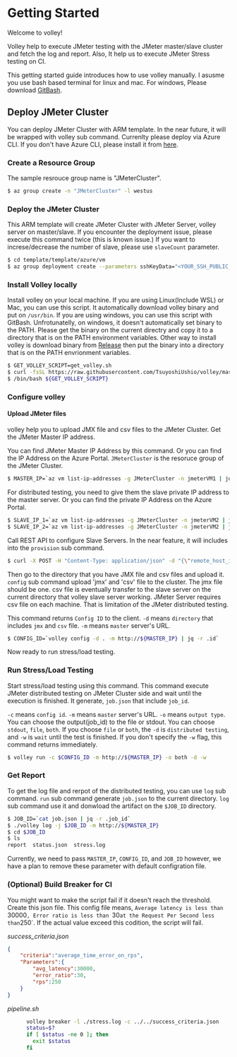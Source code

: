 # Getting Started

Welcome to volley!

Volley help to execute JMeter testing with the JMeter master/slave cluster and fetch the log and report. Also, It help us to execute JMeter Stress testing on CI. 

This getting started guide introduces how to use volley manually. I asusme you use bash based terminal for linux and mac. For windows, Please download [GitBash](https://gitforwindows.org/).

## Deploy JMeter Cluster 

You can deploy JMeter Cluster with ARM template. In the near future, it will be wrapped with volley sub command. Currenlty please deploy via Azure CLI. If you don't have Azure CLI, please install it from [here](https://docs.microsoft.com/en-us/cli/azure/install-azure-cli?view=azure-cli-latest). 

### Create a Resource Group
The sample resrouce group name is "JMeterCluster".

```bash
$ az group create -n "JMeterCluster" -l westus
```

### Deploy the JMeter Cluster
This ARM template will create JMeter Cluster with JMeter Server, volley server on master/slave. If you encounter the deployment issue, please execute this command twice (this is known issue.) If you want to increse/decrease the number of slave, please use `slaveCount` parameter.

```bash
$ cd template/template/azure/vm
$ az group deployment create --parameters sshKeyData="<YOUR_SSH_PUBLIC_KEY_HERE>" -g JMeterCluster --template-file azuredeploy.json
```

### Install Volley locally
Install volley on your local machine. If you are using Linux(Include WSL) or Mac, you can use this script. It automatically download volley binary and put on `/usr/bin`. If you are using windows, you can use this script with GitBash. Unfrotunatelly, on windows, it doesn't automatically set binary to the PATH. Please get the binary on the current directry and copy it to a directory that is on the PATH environment variables. 
Other way to install volley is download binary from [Release]() then put the binary into a directory that is on the PATH envrionment variables. 

```bash
$ GET_VOLLEY_SCRIPT=get_volley.sh
$ curl -fsSL https://raw.githubusercontent.com/TsuyoshiUshio/volley/master/script/$get_volley.sh -o $GET_VOLLEY_SCRIPT
$ /bin/bash ${GET_VOLLEY_SCRIPT}
```

### Configure volley

#### Upload JMeter files 
volley help you to upload JMX file and csv files to the JMeter Cluster. Get the JMeter Master IP address. 

You can find JMeter Master IP Address by this command. Or you can find the IP Address on the Azure Portal. `JMeterCluster` is the resoruce group of the JMeter Cluster. 

```bash
$ MASTER_IP=`az vm list-ip-addresses -g JMeterCluster -n jmeterVM1 | jq -r  '.[0].virtualMachine.network.publicIpAddresses[0].ipAddress'`
```

For distributed testing, you need to give them the slave private IP address to the master server. Or you can find the private IP Address on the Azure Portal. 

```bash
$ SLAVE_IP_1=`az vm list-ip-addresses -g JMeterCluster -n jmeterVM2 | jq -r  '.[0].virtualMachine.network.privateIpAddresses[0]'`
$ SLAVE_IP_2=`az vm list-ip-addresses -g JMeterCluster -n jmeterVM2 | jq -r  '.[0].virtualMachine.network.privateIpAddresses[0]'`
```

Call REST API to configure Slave Servers. In the near feature, it will includes into the `provision` sub command. 

```bash
$ curl -X POST -H "Content-Type: application/json" -d "{\"remote_host_ips\":[\"${SLAVE_IP_1}\", \"${SLAVE_IP_2}\"]}" http://${MASTER_IP}:38080/property      
```

Then go to the directory that you have JMX file and csv files and upload it. `config` sub command upload 'jmx' and 'csv' file to the cluster. The jmx file should be one. csv file is eventually transfer to the slave server on the current directory that volley slave server working. JMeter Server requires csv file on each machine. That is limitation of the JMeter distributed testing. 

This command returns `Config ID` to the client. `-d` means `directory` that includes `jmx` and `csv` file. `-m` means `master` server's URL. 

```bash 
$ CONFIG_ID=`volley config -d . -m http://${MASTER_IP} | jq -r .id`
```  

Now ready to run stress/load testing. 

### Run Stress/Load Testing

Start stress/load testing using this command. This command execute JMeter distributed testing on JMeter Cluster side and wait until the execution is finished. It generate, `job.json` that include `job_id`.

`-c` means `config id`. `-m` means `master` server's URL. `-o` means `output type`. You can choose the output(job_id) to the file or stdout. You can choose `stdout`, `file`, `both`. If you choose `file` or `both`, the `-d` is `distributed testing`, and `-w` is `wait` until the test is finished. If you don't specify the `-w` flag, this command returns immediately. 

```bash
$ volley run -c $CONFIG_ID -m http://${MASTER_IP} -o both -d -w
```

### Get Report

To get the log file and rerpot of the distributed testing, you can use `log` sub command. `run` sub command generate `job.json` to the current directory. `log` sub command use it and donwload the artifact on the `$JOB_ID` directory. 

```bash
$ JOB_ID=`cat job.json | jq -r .job_id`
$ ./volley log -j $JOB_ID -m http://${MASTER_IP}
$ cd $JOB_ID
$ ls
report  status.json  stress.log 
```

Currently, we need to pass `MASTER_IP`, `CONFIG_ID`, and `JOB_ID` however, we have a plan to remove these parameter with default configration file. 

### (Optional) Build Breaker for CI

You might want to make the script fail if it doesn't reach the threshold. 
Create this json file. This config file means, `Average latency is less than `30000`, Error ratio is less than `30` at the Request Per Second less than `250`. If the actual value exceed this codition, the script will fail. 

_success_criteria.json_

```json
{
    "criteria":"average_time_error_on_rps",
    "Parameters":{
        "avg_latency":30000,
        "error_ratio":30,
        "rps":250
    }
}
```

_pipeline.sh_

```bash
      volley breaker -l ./stress.log -c ../../success_criteria.json
      status=$?
      if [ $status -ne 0 ]; then
        exit $status
      fi 
```

